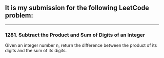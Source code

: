 ## It is my submission for the following LeetCode problem:

---

### 1281. Subtract the Product and Sum of Digits of an Integer

Given an integer number n, return the difference between the product of its digits and the sum of its digits.
